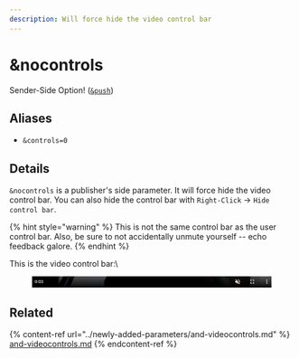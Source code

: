 ```yaml
---
description: Will force hide the video control bar
---
```


# \&nocontrols

Sender-Side Option! ([`&push`](../../source-settings/push.md))

## Aliases

* `&controls=0`

## Details

`&nocontrols` is a publisher's side parameter. It will force hide the video control bar. You can also hide the control bar with `Right-Click` -> `Hide control bar`.

{% hint style="warning" %}
This is not the same control bar as the user control bar. Also, be sure to not accidentally unmute yourself -- echo feedback galore.
{% endhint %}

This is the video control bar:\


<figure><img src="../../.gitbook/assets/image (1).png" alt=""><figcaption></figcaption></figure>

## Related

{% content-ref url="../newly-added-parameters/and-videocontrols.md" %}
[and-videocontrols.md](../newly-added-parameters/and-videocontrols.md)
{% endcontent-ref %}
